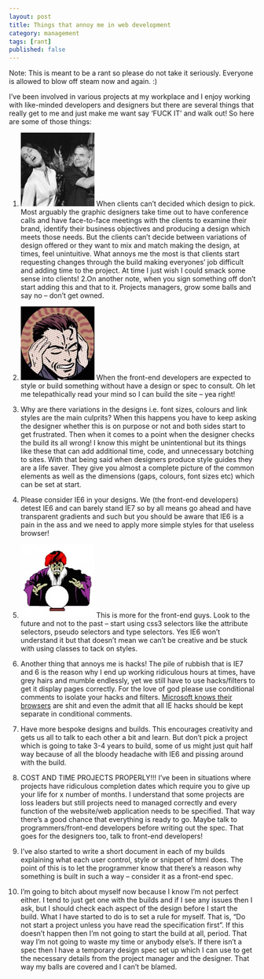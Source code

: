 ```yaml
---
layout: post
title: Things that annoy me in web development
category: management
tags: [rant]
published: false
---
```


Note: This is meant to be a rant so please do not take it seriously. Everyone is allowed to blow off steam now and again. :)

I&rsquo;ve been involved in various projects at my workplace and I enjoy working with like-minded developers and designers but there are several things that really get to me and just make me want say &lsquo;FUCK IT&rsquo; and walk out! So here are some of those things:



1. ![alt text](/assets/images/slap.jpg "bitch slap") When clients can&rsquo;t decided which design to pick. Most arguably the graphic designers take time out to have conference calls and have face-to-face meetings with the clients to examine their brand, identify their business objectives and producing a design which meets those needs. But the clients can&rsquo;t decide between variations of design offered or they want to mix and match making the design, at times, feel unintuitive.  What annoys me the most is that clients start requesting changes through the build making everyones’ job difficult and adding time to the project. At time I just wish I could smack some sense into clients!
2.On another note, when you sign something off don&rsquo;t start adding this and that to it. Projects managers, grow some balls and say no – don&rsquo;t get owned.

3. ![alt text](/assets/images/telepathy.jpg "Mind reading") When the front-end developers are expected to style or build something without have a design or spec to consult. Oh let me telepathically read your mind so I can build the site – yea right!
4. Why are there variations in the designs i.e. font sizes, colours and link styles are the main culprits? When this happens you have to keep asking the designer whether this is on purpose or not and both sides start to get frustrated. Then when it comes to a point when the designer checks the build its all wrong! I know this might be unintentional but its things like these that can add additional time, code, and unnecessary botching to sites. With that being said when designers produce style guides they are a life saver. They give you almost a complete picture of the common elements as well as the dimensions (gaps, colours, font sizes etc) which can be set at start.
5. Please consider IE6 in your designs. We (the front-end developers) detest IE6 and can barely stand IE7 so by all means go ahead and have transparent gradients and such but you should be aware that IE6 is a pain in the ass and we need to apply more simple styles for that useless browser!
6. ![alt text](/assets/images/crystal-ball.jpg "Crystal ball") This is more for the front-end guys. Look to the future and not to the past – start using css3 selectors like the attribute selectors, pseudo selectors and type selectors. Yes IE6 won’t understand it but that doesn’t mean we can’t be creative and be stuck with using classes to tack on styles.
7. Another thing that annoys me is hacks! The pile of rubbish that is IE7 and 6 is the reason why I end up working ridiculous hours at times, have grey hairs and mumble endlessly, yet we still have to use hacks/filters to get it display pages correctly. For the love of god please use conditional comments to isolate your hacks and filters. <a href="http://blogs.msdn.com/ie/archive/2005/10/12/480242.aspx">Microsoft knows their browsers</a> are shit and even the admit that all IE hacks should be kept separate in conditional comments.
8. Have more bespoke designs and builds. This encourages creativity and gets us all to talk to each other a bit and learn. But don&rsquo;t pick a project which is going to take 3-4 years to build, some of us might just quit half way because of all the bloody headache with IE6 and pissing around with the build.
9. COST AND TIME PROJECTS PROPERLY!!! I&rsquo;ve been in situations where projects have ridiculous completion dates which require you to give up your life for x number of months. I understand that some projects are loss leaders but still projects need to managed correctly and every function of the website/web application needs to be specified. That way there&rsquo;s a good chance that everything is ready to go. Maybe talk to programmers/front-end developers before writing out the spec. That goes for the designers too, talk to front-end developers!
10. I&rsquo;ve also started to write a short document in each of my builds explaining what each user control, style or snippet of html does.  The point of this is to let the programmer know that there&rsquo;s a reason why something is built in such a way – consider it as a front-end spec.
11. I&rsquo;m going to bitch about myself now because I know I&rsquo;m not perfect either. I tend to just get one with the builds and if I see any issues then I ask, but I should check each aspect of the design before I start the build. What I have started to do is to set a  rule for myself. That is, &ldquo;Do not start a project unless you have read the specification first&rdquo;. If this doesn&rsquo;t happen then I&rsquo;m not going to start the build at all, period. That way I&rsquo;m not going to waste my time or anybody else&rsquo;s. If there isn&rsquo;t a spec then I have a temporary design spec set up which I can use to get the necessary details from the project manager and the designer. That way my balls are covered and I can&rsquo;t be blamed.